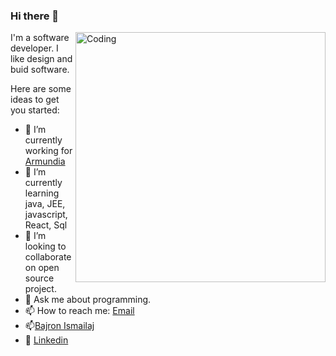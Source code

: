 ### Hi there 👋
<img align="right" alt="Coding" width="400" src="https://miro.medium.com/max/680/0*7Q3yvSIv_t0ioJ-Z.gif"/>

I'm a software developer. I like design and buid software. 

Here are some ideas to get you started:

- 🔭 I’m currently working for [Armundia](https://www.armundia.com/en/)
- 🌱 I’m currently learning java, JEE, javascript, React, Sql
- 👯 I’m looking to collaborate on open source project.
- 💬 Ask me about programming.
- 📫 How to reach me:  [Email](mailto:caiupi@yahoo.it)  
- 📫[Bajron Ismailaj](https://www.caiupi.com)
- 📝 [Linkedin](https://www.linkedin.com/in/bajron-ismailaj-4a2b112a)


